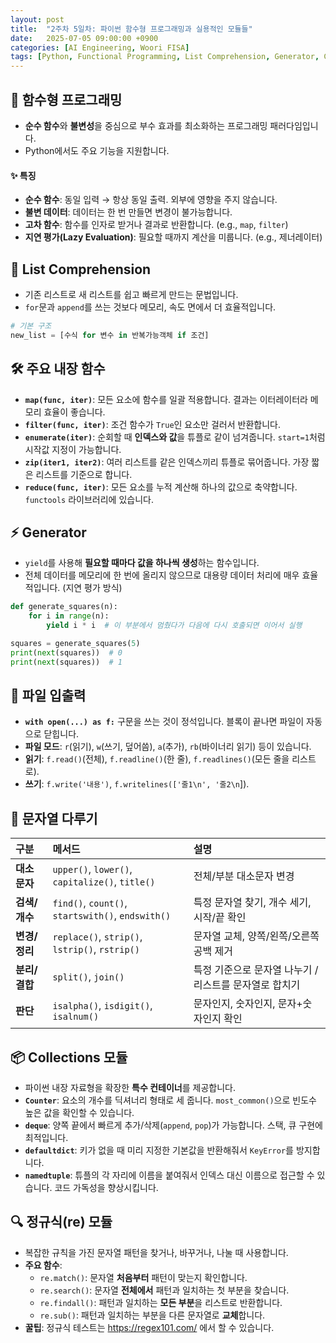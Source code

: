 ```yaml
---
layout: post
title:  "2주차 5일차: 파이썬 함수형 프로그래밍과 실용적인 모듈들"
date:   2025-07-05 09:00:00 +0900
categories: [AI Engineering, Woori FISA]
tags: [Python, Functional Programming, List Comprehension, Generator, Collections, Regex, '#우리FIS아카데미', '#우리FISA', '#AI엔지니어링', '#K-디지털트레이닝', '#우리에프아이에스', '#글로벌소프트웨어캠퍼스']
---
```


## 🧩 함수형 프로그래밍

- **순수 함수**와 **불변성**을 중심으로 부수 효과를 최소화하는 프로그래밍 패러다임입니다.
- Python에서도 주요 기능을 지원합니다.

#### ✨ 특징
- **순수 함수**: 동일 입력 → 항상 동일 출력. 외부에 영향을 주지 않습니다.
- **불변 데이터**: 데이터는 한 번 만들면 변경이 불가능합니다.
- **고차 함수**: 함수를 인자로 받거나 결과로 반환합니다. (e.g., `map`, `filter`)
- **지연 평가(Lazy Evaluation)**: 필요할 때까지 계산을 미룹니다. (e.g., 제너레이터)

## 📝 List Comprehension

- 기존 리스트로 새 리스트를 쉽고 빠르게 만드는 문법입니다.
- `for`문과 `append`를 쓰는 것보다 메모리, 속도 면에서 더 효율적입니다.

```python
# 기본 구조
new_list = [수식 for 변수 in 반복가능객체 if 조건]
```

## 🛠️ 주요 내장 함수

- **`map(func, iter)`**: 모든 요소에 함수를 일괄 적용합니다. 결과는 이터레이터라 메모리 효율이 좋습니다.
- **`filter(func, iter)`**: 조건 함수가 `True`인 요소만 걸러서 반환합니다.
- **`enumerate(iter)`**: 순회할 때 **인덱스와 값**을 튜플로 같이 넘겨줍니다. `start=1`처럼 시작값 지정이 가능합니다.
- **`zip(iter1, iter2)`**: 여러 리스트를 같은 인덱스끼리 튜플로 묶어줍니다. 가장 짧은 리스트를 기준으로 합니다.
- **`reduce(func, iter)`**: 모든 요소를 누적 계산해 하나의 값으로 축약합니다. `functools` 라이브러리에 있습니다.

## ⚡ Generator

- `yield`를 사용해 **필요할 때마다 값을 하나씩 생성**하는 함수입니다.
- 전체 데이터를 메모리에 한 번에 올리지 않으므로 대용량 데이터 처리에 매우 효율적입니다. (지연 평가 방식)

```python
def generate_squares(n):
    for i in range(n):
        yield i * i  # 이 부분에서 멈췄다가 다음에 다시 호출되면 이어서 실행

squares = generate_squares(5)
print(next(squares))  # 0
print(next(squares))  # 1
```

## 📂 파일 입출력

- **`with open(...) as f:`** 구문을 쓰는 것이 정석입니다. 블록이 끝나면 파일이 자동으로 닫힙니다.
- **파일 모드**: `r`(읽기), `w`(쓰기, 덮어씀), `a`(추가), `rb`(바이너리 읽기) 등이 있습니다.
- **읽기**: `f.read()`(전체), `f.readline()`(한 줄), `f.readlines()`(모든 줄을 리스트로).
- **쓰기**: `f.write('내용')`, `f.writelines(['줄1\n', '줄2\n`]).

## 💬 문자열 다루기

| 구분 | 메서드 | 설명 |
| :-- | :-- | :-- |
| **대소문자** | `upper()`, `lower()`, `capitalize()`, `title()` | 전체/부분 대소문자 변경 |
| **검색/개수** | `find()`, `count()`, `startswith()`, `endswith()` | 특정 문자열 찾기, 개수 세기, 시작/끝 확인 |
| **변경/정리** | `replace()`, `strip()`, `lstrip()`, `rstrip()` | 문자열 교체, 양쪽/왼쪽/오른쪽 공백 제거 |
| **분리/결합** | `split()`, `join()` | 특정 기준으로 문자열 나누기 / 리스트를 문자열로 합치기 |
| **판단** | `isalpha()`, `isdigit()`, `isalnum()` | 문자인지, 숫자인지, 문자+숫자인지 확인 |

## 📦 Collections 모듈

- 파이썬 내장 자료형을 확장한 **특수 컨테이너**를 제공합니다.
- **`Counter`**: 요소의 개수를 딕셔너리 형태로 세 줍니다. `most_common()`으로 빈도수 높은 값을 확인할 수 있습니다.
- **`deque`**: 양쪽 끝에서 빠르게 추가/삭제(`append`, `pop`)가 가능합니다. 스택, 큐 구현에 최적입니다.
- **`defaultdict`**: 키가 없을 때 미리 지정한 기본값을 반환해줘서 `KeyError`를 방지합니다.
- **`namedtuple`**: 튜플의 각 자리에 이름을 붙여줘서 인덱스 대신 이름으로 접근할 수 있습니다. 코드 가독성을 향상시킵니다.

## 🔍 정규식(re) 모듈

- 복잡한 규칙을 가진 문자열 패턴을 찾거나, 바꾸거나, 나눌 때 사용합니다.
- **주요 함수**:
    - `re.match()`: 문자열 **처음부터** 패턴이 맞는지 확인합니다.
    - `re.search()`: 문자열 **전체에서** 패턴과 일치하는 첫 부분을 찾습니다.
    - `re.findall()`: 패턴과 일치하는 **모든 부분**을 리스트로 반환합니다.
    - `re.sub()`: 패턴과 일치하는 부분을 다른 문자열로 **교체**합니다.
- **꿀팁**: 정규식 테스트는 https://regex101.com/ 에서 할 수 있습니다.
